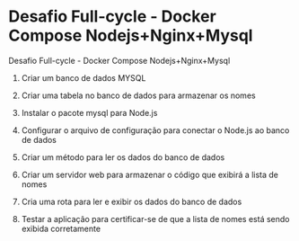 # Desafio Full-cycle - Docker Compose Nodejs+Nginx+Mysql

Desafio Full-cycle - Docker Compose Nodejs+Nginx+Mysql


1. Criar um banco de dados MYSQL

2. Criar uma tabela no banco de dados para armazenar os nomes

3. Instalar o pacote mysql para Node.js

4. Configurar o arquivo de configuração para conectar o Node.js ao banco de dados

5. Criar um método para ler os dados do banco de dados

6. Criar um servidor web para armazenar o código que exibirá a lista de nomes

7. Cria uma rota para ler e exibir os dados do banco de dados

8. Testar a aplicação para certificar-se de que a lista de nomes está sendo exibida corretamente